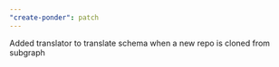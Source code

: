 ```yaml
---
"create-ponder": patch
---
```


Added translator to translate schema when a new repo is cloned from subgraph
